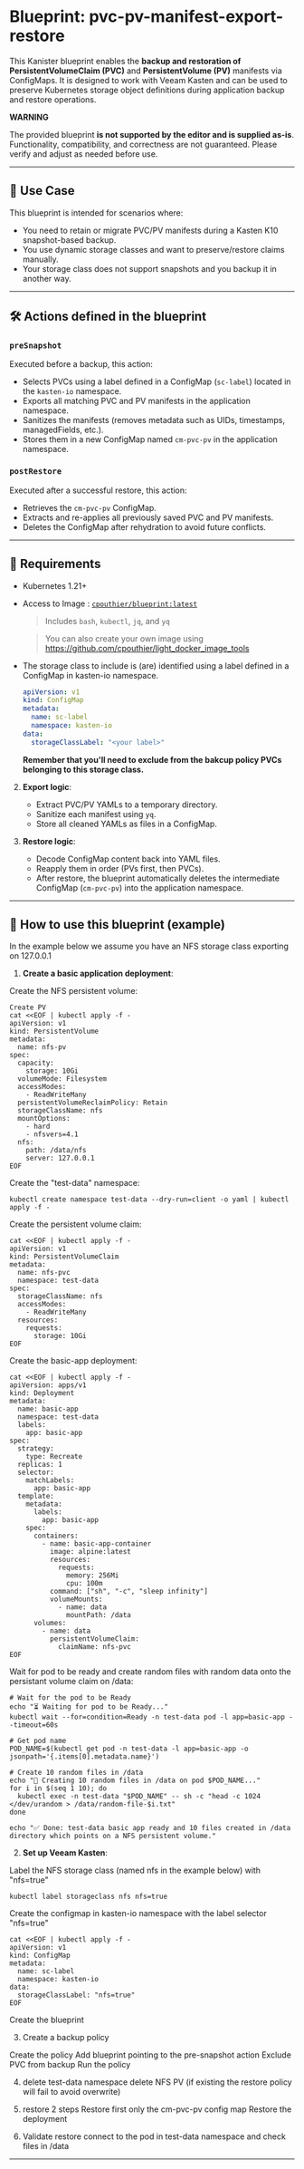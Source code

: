 # Blueprint: pvc-pv-manifest-export-restore

This Kanister blueprint enables the **backup and restoration of PersistentVolumeClaim (PVC)** and **PersistentVolume (PV)** manifests via ConfigMaps. It is designed to work with Veeam Kasten and can be used to preserve Kubernetes storage object definitions during application backup and restore operations.

**WARNING**

The provided blueprint **is not supported by the editor and is supplied as-is**. Functionality, compatibility, and correctness are not guaranteed. Please verify and adjust as needed before use.

---

## 🧩 Use Case

This blueprint is intended for scenarios where:
- You need to retain or migrate PVC/PV manifests during a Kasten K10 snapshot-based backup.
- You use dynamic storage classes and want to preserve/restore claims manually.
- Your storage class does not support snapshots and you backup it in another way.

---

## 🛠️ Actions defined in the blueprint

### `preSnapshot`

Executed before a backup, this action:
- Selects PVCs using a label defined in a ConfigMap (`sc-label`) located in the `kasten-io` namespace.
- Exports all matching PVC and PV manifests in the application namespace.
- Sanitizes the manifests (removes metadata such as UIDs, timestamps, managedFields, etc.).
- Stores them in a new ConfigMap named `cm-pvc-pv` in the application namespace.

### `postRestore`

Executed after a successful restore, this action:
- Retrieves the `cm-pvc-pv` ConfigMap.
- Extracts and re-applies all previously saved PVC and PV manifests.
- Deletes the ConfigMap after rehydration to avoid future conflicts.

---

## 🧱 Requirements

- Kubernetes 1.21+
- Access to Image : [`cpouthier/blueprint:latest`](https://hub.docker.com/r/cpouthier/blueprint)
  > Includes `bash`, `kubectl`, `jq`, and `yq`

  > You can also create your own image using https://github.com/cpouthier/light_docker_image_tools
- The storage class to include is (are) identified using a label defined in a ConfigMap in kasten-io namespace. 

   ```yaml
   apiVersion: v1
   kind: ConfigMap
   metadata:
     name: sc-label
     namespace: kasten-io
   data:
     storageClassLabel: "<your label>"
   ```
   **Remember that you'll need to exclude from the bakcup policy PVCs belonging to this storage class.**

2. **Export logic**:
   - Extract PVC/PV YAMLs to a temporary directory.
   - Sanitize each manifest using `yq`.
   - Store all cleaned YAMLs as files in a ConfigMap.

3. **Restore logic**:
   - Decode ConfigMap content back into YAML files.
   - Reapply them in order (PVs first, then PVCs).
   - After restore, the blueprint automatically deletes the intermediate ConfigMap (`cm-pvc-pv`) into the application namespace.

---

## 🔁 How to use this blueprint (example)

In the example below we assume you have an NFS storage class exporting on 127.0.0.1

1. **Create a basic application deployment**:

Create the NFS persistent volume:

```console
Create PV
cat <<EOF | kubectl apply -f -
apiVersion: v1
kind: PersistentVolume
metadata:
  name: nfs-pv
spec:
  capacity:
    storage: 10Gi
  volumeMode: Filesystem
  accessModes:
    - ReadWriteMany
  persistentVolumeReclaimPolicy: Retain
  storageClassName: nfs
  mountOptions:
    - hard
    - nfsvers=4.1
  nfs:
    path: /data/nfs
    server: 127.0.0.1
EOF
```

Create the "test-data" namespace:

```console
kubectl create namespace test-data --dry-run=client -o yaml | kubectl apply -f -
```

Create the persistent volume claim:

```console
cat <<EOF | kubectl apply -f -
apiVersion: v1
kind: PersistentVolumeClaim
metadata:
  name: nfs-pvc
  namespace: test-data
spec:
  storageClassName: nfs
  accessModes:
    - ReadWriteMany
  resources:
    requests:
      storage: 10Gi
EOF
```

Create the basic-app deployment:

```console
cat <<EOF | kubectl apply -f -
apiVersion: apps/v1
kind: Deployment
metadata:
  name: basic-app
  namespace: test-data
  labels:
    app: basic-app
spec:
  strategy:
    type: Recreate
  replicas: 1
  selector:
    matchLabels:
      app: basic-app
  template:
    metadata:
      labels:
        app: basic-app
    spec:
      containers:
        - name: basic-app-container
          image: alpine:latest
          resources:
            requests:
              memory: 256Mi
              cpu: 100m
          command: ["sh", "-c", "sleep infinity"]
          volumeMounts:
            - name: data
              mountPath: /data
      volumes:
        - name: data
          persistentVolumeClaim:
            claimName: nfs-pvc
EOF
```

Wait for pod to be ready and create random files with random data onto the persistant volume claim on /data:

```console
# Wait for the pod to be Ready
echo "⏳ Waiting for pod to be Ready..."
kubectl wait --for=condition=Ready -n test-data pod -l app=basic-app --timeout=60s

# Get pod name
POD_NAME=$(kubectl get pod -n test-data -l app=basic-app -o jsonpath='{.items[0].metadata.name}')

# Create 10 random files in /data
echo "📄 Creating 10 random files in /data on pod $POD_NAME..."
for i in $(seq 1 10); do
  kubectl exec -n test-data "$POD_NAME" -- sh -c "head -c 1024 </dev/urandom > /data/random-file-$i.txt"
done

echo "✅ Done: test-data basic app ready and 10 files created in /data directory which points on a NFS persistent volume."
```

2. **Set up Veeam Kasten**:

Label the NFS storage class (named nfs in the example below) with "nfs=true"

```console
kubectl label storageclass nfs nfs=true
```

Create the configmap in kasten-io namespace with the label selector "nfs=true"

```console
cat <<EOF | kubectl apply -f -
apiVersion: v1
kind: ConfigMap
metadata:
  name: sc-label
  namespace: kasten-io
data:
  storageClassLabel: "nfs=true"
EOF
```

Create the blueprint

3. Create a backup policy

Create the policy
Add blueprint pointing to the pre-snapshot action
Exclude PVC from backup
Run the policy

4. delete test-data namespace
delete NFS PV (if existing the restore policy will fail to avoid overwrite)

5. restore 
2 steps
Restore first only the cm-pvc-pv config map
Restore the deployment

6. Validate restore
connect to the pod in test-data namespace and check files in /data

---
